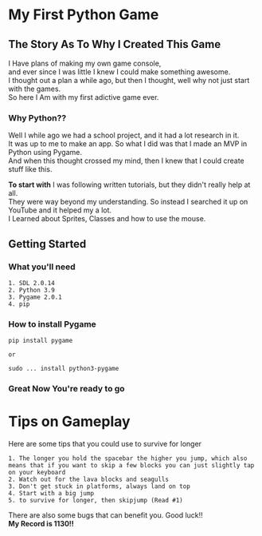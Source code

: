 # My First Python Game
## The Story As To Why I Created This Game
I Have plans of making my own game console,  
and ever since I was little I knew I could make something awesome.  
I thought out a plan a while ago, but then I thought, well why not just start with the games.  
So here I Am with my first adictive game ever.  
  
### Why Python??
Well I while ago we had a school project, and it had a lot research in it.  
It was up to me to make an app. So what I did was that I made an MVP in Python using Pygame.  
And when this thought crossed my mind, then I knew that I could create stuff like this.  
  
**To start with** I was following written tutorials, but they didn't really help at all.  
They were way beyond my understanding. So instead I searched it up on YouTube and it helped my a lot.  
I Learned about Sprites, Classes and how to use the mouse.  
  

## Getting Started
### What you'll need
	1. SDL 2.0.14
	2. Python 3.9
	3. Pygame 2.0.1	
	4. pip

### How to install Pygame
	pip install pygame

	or

	sudo ... install python3-pygame

### Great Now You're ready to go

# Tips on Gameplay
Here are some tips that you could use to survive for longer  

	1. The longer you hold the spacebar the higher you jump, which also means that if you want to skip a few blocks you can just slightly tap on your keyboard
	2. Watch out for the lava blocks and seagulls
	3. Don't get stuck in platforms, always land on top
	4. Start with a big jump
	5. to survive for longer, then skipjump (Read #1)

There are also some bugs that can benefit you. Good luck!!  
**__My Record is 1130!!__**
